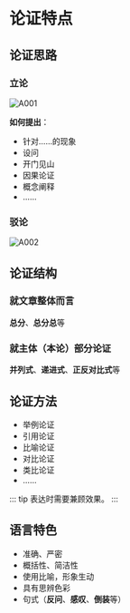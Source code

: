 # 论证特点

## 论证思路

### 立论

![A001](https://img-1251985644.file.myqcloud.com/images/A001.png)

**如何提出**：

- 针对……的现象
- 设问
- 开门见山
- 因果论证
- 概念阐释
- ……

### 驳论

![A002](https://img-1251985644.file.myqcloud.com/images/A002.png)

## 论证结构

### 就文章整体而言

**总分**、**总分总**等

### 就主体（本论）部分论证

**并列式**、**递进式**、**正反对比式**等

## 论证方法

- 举例论证
- 引用论证
- 比喻论证
- 对比论证
- 类比论证
- ……

::: tip
表达时需要兼顾效果。
:::

## 语言特色

- 准确、严密
- 概括性、简洁性
- 使用比喻，形象生动
- 具有思辨色彩
- 句式（**反问**、**感叹**、**倒装**等）
